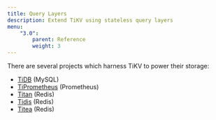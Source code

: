 ```yaml
---
title: Query Layers
description: Extend TiKV using stateless query layers
menu:
    "3.0":
        parent: Reference
        weight: 3
---
```


There are several projects which harness TiKV to power their storage:

* [TiDB](https://github.com/pingcap/tidb) (MySQL)
* [TiPrometheus](https://github.com/bragfoo/TiPrometheus) (Prometheus)
* [Titan](https://github.com/distributedio/titan) (Redis)
* [Tidis](https://github.com/yongman/tidis) (Redis)
* [Titea](https://github.com/gengmei-tech/titea) (Redis)